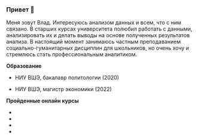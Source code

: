 ### Привет :wave:

Меня зовут Влад. Интересуюсь анализом данных и всем, что с ним связано. В старших курсах университета полюбил работать с данными, анализировать их и делать выводы на основе полученных результатов анализа. В настоящий момент занимаюсь частным преподаванием социально-гуманитарных дисциплин для школьников, но очень хочу и стремлюсь стать профессиональным аналитиком. 

**Образование**

* НИУ ВШЭ, бакалавр политологии (2020)

* НИУ ВШЭ, магистр экономики (2022) 


**Пройденные онлайн курсы**

* [Основы статистики]:https://stepik.org/cert/1346308

* [Основы статистики. Часть 2]:https://stepik.org/cert/1606122

* [Интерактивный тренажер по SQL]:https://stepik.org/cert/1156113

* [Введение в Data Science и машинное обучение]:https://stepik.org/cert/1628989



